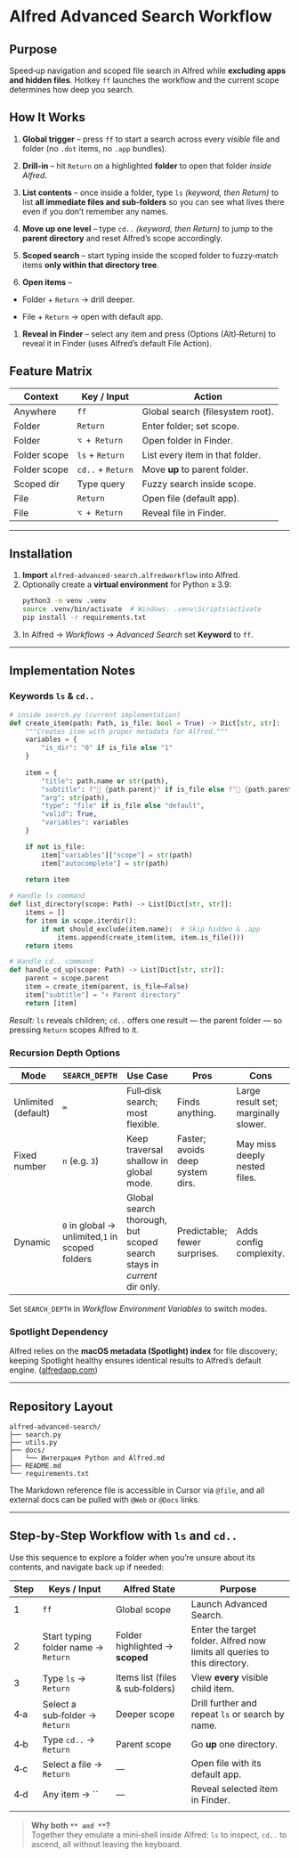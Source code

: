 # Alfred Advanced Search Workflow

## Purpose

Speed‑up navigation and scoped file search in Alfred while **excluding apps and hidden files**. Hotkey `ff` launches the workflow and the current scope determines how deep you search.
  

## How It Works

1. **Global trigger** – press `ff` to start a search across every *visible* file and folder (no `.dot` items, no `.app` bundles).

2. **Drill‑in** – hit `Return` on a highlighted **folder** to open that folder *inside Alfred*.

3. **List contents** – once inside a folder, type `ls` *(keyword, then Return)* to list **all immediate files and sub‑folders** so you can see what lives there even if you don’t remember any names.

4. **Move up one level** – type `cd..` *(keyword, then Return)* to jump to the **parent directory** and reset Alfred’s scope accordingly.

5. **Scoped search** – start typing inside the scoped folder to fuzzy‑match items **only within that directory tree**.

6. **Open items** –

- Folder + `Return` → drill deeper.

- File + `Return` → open with default app.

1. **Reveal in Finder** – select any item and press  (Options (Alt)‑Return) to reveal it in Finder (uses Alfred’s default File Action).

## Feature Matrix

| Context | Key / Input | Action 
| ------------ | ----------------- | -------------------------------- |
| Anywhere | `ff` | Global search (filesystem root). |
| Folder | `Return` | Enter folder; set scope. |
| Folder | `⌥ + Return` | Open folder in Finder. |
| Folder scope | `ls` + `Return` | List every item in that folder. |
| Folder scope | `cd..` + `Return` | Move **up** to parent folder. |
| Scoped dir | Type query | Fuzzy search inside scope. |
| File | `Return` | Open file (default app). |
| File | `⌥ + Return` | Reveal file in Finder. |


---

## Installation

1. **Import** `alfred-advanced-search.alfredworkflow` into Alfred.
2. Optionally create a **virtual environment** for Python ≥ 3.9:
   ```bash
   python3 -m venv .venv
   source .venv/bin/activate  # Windows: .venv\Scripts\activate
   pip install -r requirements.txt
   ```
3. In Alfred → *Workflows* → *Advanced Search* set **Keyword** to `ff`.

---

## Implementation Notes

### Keywords `ls` & `cd..`

```python
# inside search.py (current implementation)
def create_item(path: Path, is_file: bool = True) -> Dict[str, str]:
    """Creates item with proper metadata for Alfred."""
    variables = {
        "is_dir": "0" if is_file else "1"
    }
    
    item = {
        "title": path.name or str(path),
        "subtitle": f"📄 {path.parent}" if is_file else f"📂 {path.parent}",
        "arg": str(path),
        "type": "file" if is_file else "default",
        "valid": True,
        "variables": variables
    }

    if not is_file:
        item["variables"]["scope"] = str(path)
        item["autocomplete"] = str(path)
        
    return item

# Handle ls command
def list_directory(scope: Path) -> List[Dict[str, str]]:
    items = []
    for item in scope.iterdir():
        if not should_exclude(item.name):  # Skip hidden & .app
            items.append(create_item(item, item.is_file()))
    return items

# Handle cd.. command
def handle_cd_up(scope: Path) -> List[Dict[str, str]]:
    parent = scope.parent
    item = create_item(parent, is_file=False)
    item["subtitle"] = "⬆️ Parent directory"
    return [item]
```

*Result:* `ls` reveals children; `cd..` offers one result — the parent folder — so pressing `Return` scopes Alfred to it.

### Recursion Depth Options

| Mode                | `SEARCH_DEPTH`                                  | Use Case                                                               | Pros                             | Cons                                 |
| ------------------- | ----------------------------------------------- | ---------------------------------------------------------------------- | -------------------------------- | ------------------------------------ |
| Unlimited (default) | `∞`                                             | Full‑disk search; most flexible.                                       | Finds anything.                  | Large result set; marginally slower. |
| Fixed number        | `n` (e.g. `3`)                                  | Keep traversal shallow in global mode.                                 | Faster; avoids deep system dirs. | May miss deeply nested files.        |
| Dynamic             | `0` in global → unlimited,`1` in scoped folders | Global search thorough, but scoped search stays in *current* dir only. | Predictable; fewer surprises.    | Adds config complexity.              |

Set `SEARCH_DEPTH` in *Workflow Environment Variables* to switch modes.

### Spotlight Dependency

Alfred relies on the **macOS metadata (Spotlight) index** for file discovery; keeping Spotlight healthy ensures identical results to Alfred’s default engine. ([alfredapp.com](https://www.alfredapp.com/help/kb/search-your-mac-with-alfred/))

---

## Repository Layout

```text
alfred-advanced-search/
├── search.py
├── utils.py
├── docs/
│   └── Интеграция Python and Alfred.md
├── README.md
└── requirements.txt
```

The Markdown reference file is accessible in Cursor via `@file`, and all external docs can be pulled with `@Web` or `@Docs` links.

---

## Step‑by‑Step Workflow with `ls` and `cd..`

Use this sequence to explore a folder when you’re unsure about its contents, and navigate back up if needed:

| Step | Keys / Input                        | Alfred State                     | Purpose                                                                   |
| ---- | ----------------------------------- | -------------------------------- | ------------------------------------------------------------------------- |
| 1    | `ff`                                | Global scope                     | Launch Advanced Search.                                                   |
| 2    | Start typing folder name → `Return` | Folder highlighted → **scoped**  | Enter the target folder. Alfred now limits all queries to this directory. |
| 3    | Type `ls` → `Return`                | Items list (files & sub‑folders) | View **every** visible child item.                                        |
| 4‑a  | Select a sub‑folder → `Return`      | Deeper scope                     | Drill further and repeat `ls` or search by name.                          |
| 4‑b  | Type `cd..` → `Return`              | Parent scope                     | Go **up** one directory.                                                  |
| 4‑c  | Select a file → `Return`            | —                                | Open file with its default app.                                           |
| 4‑d  | Any item → ``                       | —                                | Reveal selected item in Finder.                                           |
|                        |

> **Why both **``** and **``**?**\
> Together they emulate a mini‑shell inside Alfred: `ls` to inspect, `cd..` to ascend, all without leaving the keyboard.



